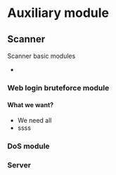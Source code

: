 # Auxiliary module

## Scanner 

Scanner basic modules

- 

### Web login bruteforce module

#### What we want?
- We need all 
- ssss


### DoS module 

### Server

